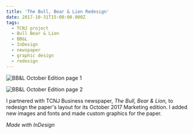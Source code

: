 ```yaml
---
title: 'The Bull, Bear & Lion Redesign'
date: 2017-10-31T15:00:00.000Z
tags:
  - TCNJ project
  - Bull Bear & Lion
  - BB&L
  - InDesign
  - newspaper
  - graphic design
  - redesign
---
```


![BB&L October Edition page 1](/assets/bb-l-octoberii2017-page-1.png 'BB&L October Edition page 1')

![BB&L October Edition page 2](/assets/bb-l-octoberii2017-page-2.png 'BB&L October Edition page 2')

I partnered with TCNJ Business newspaper, _The Bull, Bear & Lion,_ to redesign the paper's layout for its October 2017 Marketing edition. I added new images and fonts and made custom graphics for the paper.

_Made with InDesign_

